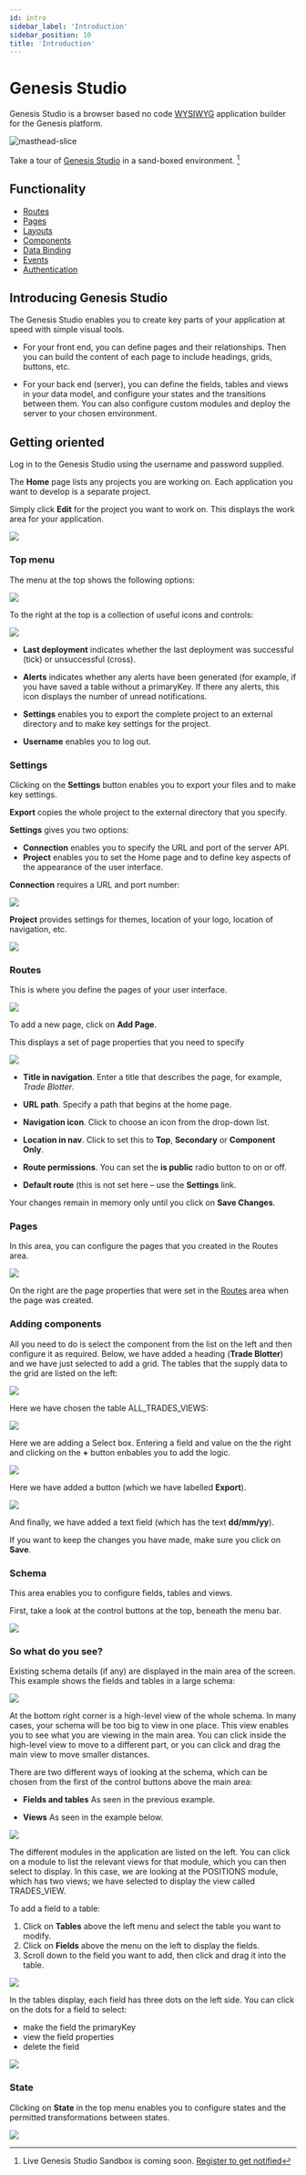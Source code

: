 ```yaml
---
id: intro
sidebar_label: 'Introduction'
sidebar_position: 10
title: 'Introduction'
---
```


# Genesis Studio

Genesis Studio is a browser based no code [WYSIWYG](https://en.wikipedia.org/wiki/WYSIWYG) 
application builder for the Genesis platform.

![masthead-slice](/img/genesis-studio-banner.png "Gensis Studio")

Take a tour of [Genesis Studio](#) in a sand-boxed environment. [^1]

## Functionality

- [Routes](routes.md)
- [Pages](pages.md)
- [Layouts](layouts.md)
- [Components](components.md)
- [Data Binding](data-binding.md)
- [Events](events.md)
- [Authentication](authentication.md)


[^1]: Live Genesis Studio Sandbox is coming soon. [Register to get notified](mailto:support@genesis.global?subject=Genesis%20Studio%20Sandbox)

## Introducing Genesis Studio
The Genesis Studio enables you to create key parts of your application at speed with simple visual tools.

* For your front end, you can define pages and their relationships. Then you can build the content of each page to include headings, grids, buttons, etc.

* For your back end (server), you can define the fields, tables and views in your data model, and configure your states and the transitions between them. You can also configure custom modules and deploy the server to your chosen environment.

## Getting oriented
Log in to the Genesis Studio using the username and password supplied.

The **Home** page lists any projects you are working on. Each application you want to develop is a separate project. 

Simply click **Edit** for the project you want to work on. This displays the work area for your application.

![](/img/Studio1Landing.png)

### Top menu
The menu at the top shows the following options:

![](/img/studio-menu-1.png)

To the right at the top is a collection of useful icons and controls:

![](/img/studio-controls.png)


* **Last deployment** indicates whether the last deployment was successful (tick) or unsuccessful (cross).

* **Alerts** indicates whether any alerts have been generated (for example, if you have saved a table without a primaryKey. If there any alerts, this icon displays the number of unread notifications.

* **Settings** enables you to export the complete project to an external directory and to make key settings for the project.

* **Username** enables you to log out.

### Settings
Clicking on the **Settings** button enables you to export your files and to make key settings.

**Export** copies the whole project to the external directory that you specify.

**Settings** gives you two options:

* **Connection** enables you to specify the URL and port of the server API.
* **Project** enables you to set the Home page and to define key aspects of the appearance of the user interface.

**Connection** requires a URL and port number:

![](/img/settings-connection.png)

**Project** provides settings for themes, location of your logo, location of navigation, etc.

![](/img/settings-project.png)


### Routes
This is where you define the pages of your user interface.

![](/img/routes1.png)

To add a new page, click on **Add Page**.

This displays a set of page properties that you need to specify

![](/img/routes2.png)


* **Title in navigation**. Enter a title that describes the page, for example, _Trade Blotter_.

* **URL path**. Specify a path that begins at the home page.

* **Navigation icon**. Click to choose an icon from the drop-down list.

* **Location in nav**. Click to set this to **Top**, **Secondary** or **Component Only**.

* **Route permissions**. You can set the **is public** radio button to on or off.

* **Default route** (this is not set here – use the **Settings** link.

Your changes remain in memory only until you click on **Save Changes**.

### Pages

In this area, you can configure the pages that you created in the Routes area. 


![](/img/s.png)

On the right are the page properties that were set in the [Routes](/reference/genesis-studio/routes/#routes) area when the page was created.

### Adding components
All you need to do is select the component from the list on the left and then configure it as required.
Below, we have added a heading (**Trade Blotter**) and we have just selected to add a grid. The tables that the supply data to the grid are listed on the left:


![](/img/Studio5.png)

Here we have chosen the table ALL_TRADES_VIEWS:

![](/img/Studio6.png)


Here we are adding a Select box. Entering a field and value on the the right and clicking on the **+** button enbables you to add the logic.

![](/img/Studio7.png)

Here we have added a button (which we have labelled **Export**).


![](/img/Studio8.png)

And finally, we have added a text field (which has the text **dd/mm/yy**).

If you want to keep the changes you have made, make sure you click on **Save**.

### Schema
This area enables you to configure fields, tables and views.

First, take a look at the control buttons at the top, beneath the menu bar.

![](/img/schema-menu.png)

### So what do you see?
Existing schema details (if any) are displayed in the main area of the screen. This example shows the fields and tables in a large schema:

![](/img/Studioschema1.png)

At the bottom right corner is a high-level view of the whole schema. In many cases, your schema will be too big to view in one place. This view enables you to see what you are viewing in the main area. You can click inside the high-level view to move to a different part, or you can click and drag the main view to move smaller distances.

There are two different ways of looking at the schema, which can be chosen from the first of the control buttons above the main area:

* **Fields and tables** As seen in the previous example.

* **Views** As seen in the example below. 


![](/img/Studioschema1.png)

The different modules in the application are listed on the left. You can click on a module to list the relevant views for that module, which you can then select to display.
In this case, we are looking at the POSITIONS module, which has two views; we have selected to display the view called TRADES_VIEW. 

To add a field to a table:

1. Click on **Tables** above the left menu and select the table you want to modify.
2. Click on **Fields** above the menu on the left to display the fields.
3. Scroll down to the field you want to add, then click and drag it into the table.


![](/img/studio-schema-add-field.png)

In the tables display, each field has three dots on the left side. You can click on the dots for a field to select:

* make the field the primaryKey
* view the field properties
* delete the field

![](/img/schema-field-options.png)


### State

Clicking on **State** in the top menu enables you to configure states and the permitted transformations between states. 


![](/img/studio-states1.png)

